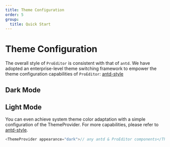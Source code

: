 ```yaml
---
title: Theme Configuration
order: 5
group:
  title: Quick Start
---
```


# Theme Configuration

The overall style of `ProEditor` is consistent with that of `antd`. We have adopted an enterprise-level theme switching framework to empower the theme configuration capabilities of `ProEditor`: [antd-style](https://github.com/ant-design/antd-style)

## Dark Mode

<code src="./demos/Theme/darkTheme.tsx" ></code>

## Light Mode

<code src="./demos/Theme/lightTheme.tsx" ></code>

You can even achieve system theme color adaptation with a simple configuration of the ThemeProvider. For more capabilities, please refer to [antd-style](https://github.com/ant-design/antd-style).

```js
<ThemeProvider appearance="dark">// any antd & ProEditor components</ThemeProvider>
```
